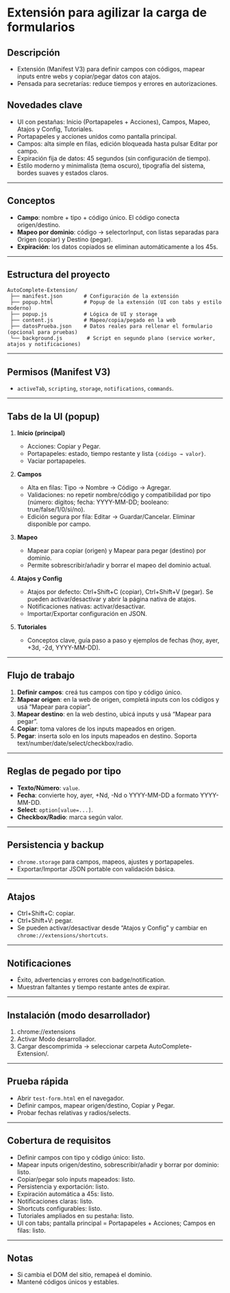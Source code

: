 # Extensión para agilizar la carga de formularios

## Descripción

- Extensión (Manifest V3) para definir campos con códigos, mapear inputs entre webs y copiar/pegar datos con atajos.
- Pensada para secretarías: reduce tiempos y errores en autorizaciones.

## Novedades clave

- UI con pestañas: Inicio (Portapapeles + Acciones), Campos, Mapeo, Atajos y Config, Tutoriales.
- Portapapeles y acciones unidos como pantalla principal.
- Campos: alta simple en filas, edición bloqueada hasta pulsar Editar por campo.
- Expiración fija de datos: 45 segundos (sin configuración de tiempo).
- Estilo moderno y minimalista (tema oscuro), tipografía del sistema, bordes suaves y estados claros.

---

## Conceptos

- **Campo**: nombre + tipo + código único. El código conecta origen/destino.
- **Mapeo por dominio**: código → selectorInput, con listas separadas para Origen (copiar) y Destino (pegar).
- **Expiración**: los datos copiados se eliminan automáticamente a los 45s.

---

## Estructura del proyecto

```
AutoComplete-Extension/
 ├── manifest.json       # Configuración de la extensión
 ├── popup.html          # Popup de la extensión (UI con tabs y estilo moderno)
 ├── popup.js            # Lógica de UI y storage
 ├── content.js          # Mapeo/copia/pegado en la web
 ├── datosPrueba.json    # Datos reales para rellenar el formulario (opcional para pruebas)
 └── background.js        # Script en segundo plano (service worker, atajos y notificaciones)
```

---

## Permisos (Manifest V3)

- `activeTab`, `scripting`, `storage`, `notifications`, `commands`.

---

## Tabs de la UI (popup)

1. **Inicio (principal)**
   - Acciones: Copiar y Pegar.
   - Portapapeles: estado, tiempo restante y lista `{código → valor}`.
   - Vaciar portapapeles.

2. **Campos**
   - Alta en filas: Tipo → Nombre → Código → Agregar.
   - Validaciones: no repetir nombre/código y compatibilidad por tipo (número: dígitos; fecha: YYYY-MM-DD; booleano: true/false/1/0/si/no).
   - Edición segura por fila: Editar → Guardar/Cancelar. Eliminar disponible por campo.

3. **Mapeo**
   - Mapear para copiar (origen) y Mapear para pegar (destino) por dominio.
   - Permite sobrescribir/añadir y borrar el mapeo del dominio actual.

4. **Atajos y Config**
   - Atajos por defecto: Ctrl+Shift+C (copiar), Ctrl+Shift+V (pegar). Se pueden activar/desactivar y abrir la página nativa de atajos.
   - Notificaciones nativas: activar/desactivar.
   - Importar/Exportar configuración en JSON.

5. **Tutoriales**
   - Conceptos clave, guía paso a paso y ejemplos de fechas (hoy, ayer, +3d, -2d, YYYY-MM-DD).

---

## Flujo de trabajo

1. **Definir campos**: creá tus campos con tipo y código único.
2. **Mapear origen**: en la web de origen, completá inputs con los códigos y usá “Mapear para copiar”.
3. **Mapear destino**: en la web destino, ubicá inputs y usá “Mapear para pegar”.
4. **Copiar**: toma valores de los inputs mapeados en origen.
5. **Pegar**: inserta solo en los inputs mapeados en destino. Soporta text/number/date/select/checkbox/radio.

---

## Reglas de pegado por tipo

- **Texto/Número**: `value`.
- **Fecha**: convierte hoy, ayer, +Nd, -Nd o YYYY-MM-DD a formato YYYY-MM-DD.
- **Select**: `option[value=...]`.
- **Checkbox/Radio**: marca según valor.

---

## Persistencia y backup

- `chrome.storage` para campos, mapeos, ajustes y portapapeles.
- Exportar/Importar JSON portable con validación básica.

---

## Atajos

- Ctrl+Shift+C: copiar.
- Ctrl+Shift+V: pegar.
- Se pueden activar/desactivar desde “Atajos y Config” y cambiar en `chrome://extensions/shortcuts`.

---

## Notificaciones

- Éxito, advertencias y errores con badge/notification.
- Muestran faltantes y tiempo restante antes de expirar.

---

## Instalación (modo desarrollador)

1. chrome://extensions
2. Activar Modo desarrollador.
3. Cargar descomprimida → seleccionar carpeta AutoComplete-Extension/.

---

## Prueba rápida

- Abrir `test-form.html` en el navegador.
- Definir campos, mapear origen/destino, Copiar y Pegar.
- Probar fechas relativas y radios/selects.

---

## Cobertura de requisitos

- Definir campos con tipo y código único: listo.
- Mapear inputs origen/destino, sobrescribir/añadir y borrar por dominio: listo.
- Copiar/pegar solo inputs mapeados: listo.
- Persistencia y exportación: listo.
- Expiración automática a 45s: listo.
- Notificaciones claras: listo.
- Shortcuts configurables: listo.
- Tutoriales ampliados en su pestaña: listo.
- UI con tabs; pantalla principal = Portapapeles + Acciones; Campos en filas: listo.

---

## Notas

- Si cambia el DOM del sitio, remapeá el dominio.
- Mantené códigos únicos y estables.
